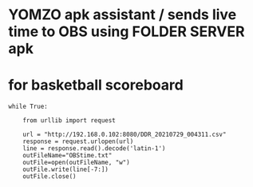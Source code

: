 # YOMZO apk assistant / sends live time to OBS using FOLDER SERVER apk
# for basketball scoreboard

    while True:

        from urllib import request

        url = "http://192.168.0.102:8080/DDR_20210729_004311.csv"
        response = request.urlopen(url)
        line = response.read().decode('latin-1')
        outFileName="OBStime.txt"
        outFile=open(outFileName, "w")
        outFile.write(line[-7:])
        outFile.close()

